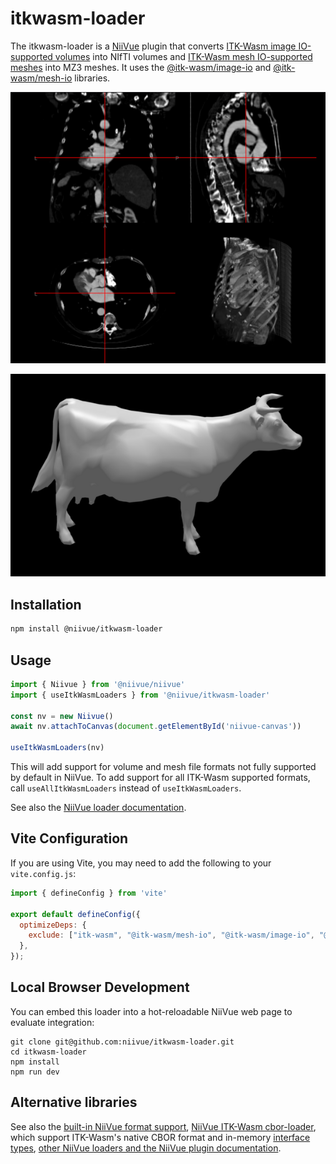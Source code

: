 # itkwasm-loader

The itkwasm-loader is a [NiiVue](https://niivue.com/) plugin that converts [ITK-Wasm image IO-supported volumes]( https://docs.itk.org/projects/wasm/en/latest/introduction/file_formats/images.html) into NIfTI volumes and [ITK-Wasm mesh IO-supported meshes](https://docs.itk.org/projects/wasm/en/latest/introduction/file_formats/meshes.html) into MZ3 meshes. It uses the [@itk-wasm/image-io](https://www.npmjs.com/package/@itk-wasm/image-io) and [@itk-wasm/mesh-io](https://www.npmjs.com/package/@itk-wasm/mesh-io) libraries.

![Example image](./image-example.png)

![Example mesh](./mesh-example.png)

## Installation

```bash
npm install @niivue/itkwasm-loader
```

## Usage

```javascript
import { Niivue } from '@niivue/niivue'
import { useItkWasmLoaders } from '@niivue/itkwasm-loader'

const nv = new Niivue()
await nv.attachToCanvas(document.getElementById('niivue-canvas'))

useItkWasmLoaders(nv)
```

This will add support for volume and mesh file formats not fully supported by default in NiiVue. To add support for all ITK-Wasm supported formats, call `useAllItkWasmLoaders` instead of `useItkWasmLoaders`.

See also the [NiiVue loader documentation](https://link-todo).

## Vite Configuration

If you are using Vite, you may need to add the following to your `vite.config.js`:

```javascript
import { defineConfig } from 'vite'

export default defineConfig({
  optimizeDeps: {
    exclude: ["itk-wasm", "@itk-wasm/mesh-io", "@itk-wasm/image-io", "@thewtex/zstddec"],
  },
});
```

## Local Browser Development

You can embed this loader into a hot-reloadable NiiVue web page to evaluate integration:

```
git clone git@github.com:niivue/itkwasm-loader.git
cd itkwasm-loader
npm install
npm run dev
```

## Alternative libraries

See also the [built-in NiiVue format support](https://niivue.com/docs/loading#supported-formats), [NiiVue ITK-Wasm cbor-loader](https://github.com/niivue/cbor-loader), which support ITK-Wasm's native CBOR format and in-memory [interface types](https://docs.itk.org/projects/wasm/en/latest/typescript/interface_types/index.html), [other NiiVue loaders and the NiiVue plugin documentation](https://niivue.com/docs/plugins).
